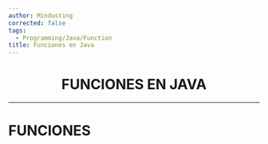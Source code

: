 ```yaml
---
author: Mindusting
corrected: false
tags:
  - Programming/Java/Function
title: Funciones en Java
---
```


<h1 align="center">FUNCIONES EN JAVA</h1>

---

# FUNCIONES

